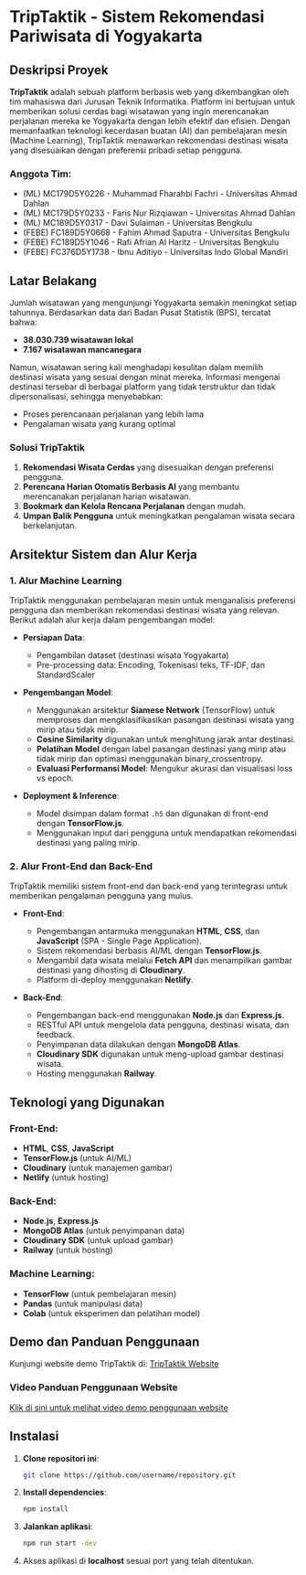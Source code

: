 # TripTaktik - Sistem Rekomendasi Pariwisata di Yogyakarta 

## Deskripsi Proyek

**TripTaktik** adalah sebuah platform berbasis web yang dikembangkan oleh tim mahasiswa dari Jurusan Teknik Informatika. Platform ini bertujuan untuk memberikan solusi cerdas bagi wisatawan yang ingin merencanakan perjalanan mereka ke Yogyakarta dengan lebih efektif dan efisien. Dengan memanfaatkan teknologi kecerdasan buatan (AI) dan pembelajaran mesin (Machine Learning), TripTaktik menawarkan rekomendasi destinasi wisata yang disesuaikan dengan preferensi pribadi setiap pengguna.

### Anggota Tim:

* (ML) MC179D5Y0226 - Muhammad Fharahbi Fachri - Universitas Ahmad Dahlan
* (ML) MC179D5Y0233 - Faris Nur Rizqiawan - Universitas Ahmad Dahlan
* (ML) MC189D5Y0317 - Davi Sulaiman - Universitas Bengkulu
* (FEBE) FC189D5Y0668 - Fahim Ahmad Saputra - Universitas Bengkulu
* (FEBE) FC189D5Y1046 - Rafi Afrian Al Haritz - Universitas Bengkulu
* (FEBE) FC376D5Y1738 - Ibnu Aditiyo - Universitas Indo Global Mandiri

## Latar Belakang

Jumlah wisatawan yang mengunjungi Yogyakarta semakin meningkat setiap tahunnya. Berdasarkan data dari Badan Pusat Statistik (BPS), tercatat bahwa:

* **38.030.739 wisatawan lokal**
* **7.167 wisatawan mancanegara**

Namun, wisatawan sering kali menghadapi kesulitan dalam memilih destinasi wisata yang sesuai dengan minat mereka. Informasi mengenai destinasi tersebar di berbagai platform yang tidak terstruktur dan tidak dipersonalisasi, sehingga menyebabkan:

* Proses perencanaan perjalanan yang lebih lama
* Pengalaman wisata yang kurang optimal

### Solusi TripTaktik

1. **Rekomendasi Wisata Cerdas** yang disesuaikan dengan preferensi pengguna.
2. **Perencana Harian Otomatis Berbasis AI** yang membantu merencanakan perjalanan harian wisatawan.
3. **Bookmark dan Kelola Rencana Perjalanan** dengan mudah.
4. **Umpan Balik Pengguna** untuk meningkatkan pengalaman wisata secara berkelanjutan.

## Arsitektur Sistem dan Alur Kerja

### 1. **Alur Machine Learning**

TripTaktik menggunakan pembelajaran mesin untuk menganalisis preferensi pengguna dan memberikan rekomendasi destinasi wisata yang relevan. Berikut adalah alur kerja dalam pengembangan model:

* **Persiapan Data**:

  * Pengambilan dataset (destinasi wisata Yogyakarta)
  * Pre-processing data: Encoding, Tokenisasi teks, TF-IDF, dan StandardScaler

* **Pengembangan Model**:

  * Menggunakan arsitektur **Siamese Network** (TensorFlow) untuk memproses dan mengklasifikasikan pasangan destinasi wisata yang mirip atau tidak mirip.
  * **Cosine Similarity** digunakan untuk menghitung jarak antar destinasi.
  * **Pelatihan Model** dengan label pasangan destinasi yang mirip atau tidak mirip dan optimasi menggunakan binary\_crossentropy.
  * **Evaluasi Performansi Model**: Mengukur akurasi dan visualisasi loss vs epoch.

* **Deployment & Inference**:

  * Model disimpan dalam format `.h5` dan digunakan di front-end dengan **TensorFlow\.js**.
  * Menggunakan input dari pengguna untuk mendapatkan rekomendasi destinasi yang paling mirip.

### 2. **Alur Front-End dan Back-End**

TripTaktik memiliki sistem front-end dan back-end yang terintegrasi untuk memberikan pengalaman pengguna yang mulus.

* **Front-End**:

  * Pengembangan antarmuka menggunakan **HTML**, **CSS**, dan **JavaScript** (SPA - Single Page Application).
  * Sistem rekomendasi berbasis AI/ML dengan **TensorFlow\.js**.
  * Mengambil data wisata melalui **Fetch API** dan menampilkan gambar destinasi yang dihosting di **Cloudinary**.
  * Platform di-deploy menggunakan **Netlify**.

* **Back-End**:

  * Pengembangan back-end menggunakan **Node.js** dan **Express.js**.
  * RESTful API untuk mengelola data pengguna, destinasi wisata, dan feedback.
  * Penyimpanan data dilakukan dengan **MongoDB Atlas**.
  * **Cloudinary SDK** digunakan untuk meng-upload gambar destinasi wisata.
  * Hosting menggunakan **Railway**.

## Teknologi yang Digunakan

### **Front-End**:

* **HTML**, **CSS**, **JavaScript**
* **TensorFlow\.js** (untuk AI/ML)
* **Cloudinary** (untuk manajemen gambar)
* **Netlify** (untuk hosting)

### **Back-End**:

* **Node.js**, **Express.js**
* **MongoDB Atlas** (untuk penyimpanan data)
* **Cloudinary SDK** (untuk upload gambar)
* **Railway** (untuk hosting)

### **Machine Learning**:

* **TensorFlow** (untuk pembelajaran mesin)
* **Pandas** (untuk manipulasi data)
* **Colab** (untuk eksperimen dan pelatihan model)

## Demo dan Panduan Penggunaan

Kunjungi website demo TripTaktik di:
[TripTaktik Website](https://triptaktik.netlify.app)

### Video Panduan Penggunaan Website

[Klik di sini untuk melihat video demo penggunaan website](https://bit.ly/WebsiteUsageDemoVideo)

## Instalasi

1. **Clone repositori ini**:

   ```bash
   git clone https://github.com/username/repository.git
   ```

2. **Install dependencies**:

   ```bash
   npm install
   ```



4. **Jalankan aplikasi**:


     ```bash
     npm run start -dev
     ```


5. Akses aplikasi di **localhost** sesuai port yang telah ditentukan.

